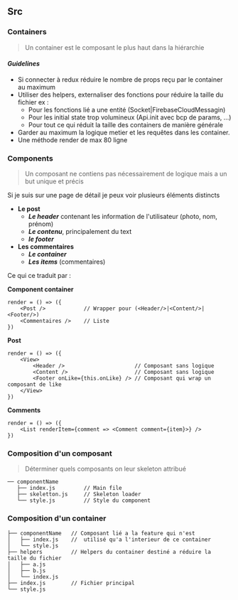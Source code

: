 

## Src

### Containers
> Un container est le composant le plus haut dans la hiérarchie

#### *Guidelines*

- Si connecter à redux réduire le nombre de props reçu par le container au maximum
- Utiliser des helpers, externaliser des fonctions pour réduire la taille du fichier ex :
    - Pour les fonctions lié a une entité (Socket|FirebaseCloudMessagin)
    - Pour les initial state trop volumineux (Api.init avec bcp de params, ...)
    - Pour tout ce qui réduit la taille des containers de manière générale
- Garder au maximum la logique metier et les requêtes dans les container.
- Une méthode render de max 80 ligne

### Components
> Un composant ne contiens pas nécessairement de logique mais a un but unique et précis

Si je suis sur une page de détail je peux voir plusieurs éléments distincts

- **Le post**
    - ***Le header*** contenant les information de l'utilisateur (photo, nom, prénom)
    - ***Le contenu***, principalement du text
    - ***le footer***
- **Les commentaires**
    - ***Le container***
    - ***Les items*** (commentaires)

Ce qui ce traduit par :

**Component container**

    render = () => ({
        <Post />            // Wrapper pour (<Header/>|<Content/>|<Footer/>)
        <Commentaires />    // Liste
    })

**Post**

    render = () => ({
        <View>
            <Header />                      // Composant sans logique
            <Content />                     // Composant sans logique
            <Footer onLike={this.onLike} /> // Composant qui wrap un composant de like
        </View>
    })
**Comments**

    render = () => ({
        <List renderItem={comment => <Comment comment={item}>} />
    })

### Composition d'un composant
> Déterminer quels composants on leur skeleton attribué

    ── componentName
       ├── index.js         // Main file
       ├── skeletton.js     // Skeleton loader
       └── style.js         // Style du component

### Composition d'un container
    ├── componentName   // Composant lié a la feature qui n'est
    │   ├── index.js    //  utilisé qu'a l'interieur de ce container
    │   └── style.js
    ├── helpers         // Helpers du container destiné a réduire la taille du fichier
    │   ├── a.js
    │   ├── b.js
    │   └── index.js
    ├── index.js        // Fichier principal
    └── style.js